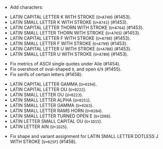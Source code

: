  * Add characters:
  - LATIN CAPITAL LETTER K WITH STROKE (`U+A740`) (#1453).
  - LATIN SMALL LETTER K WITH STROKE (`U+A741`) (#1453).
  - LATIN CAPITAL LETTER THORN WITH STROKE (`U+A764`) (#1453).
  - LATIN SMALL LETTER THORN WITH STROKE (`U+A765`) (#1453).
  - LATIN CAPITAL LETTER F WITH STROKE (`U+A798`) (#1453).
  - LATIN SMALL LETTER F WITH STROKE (`U+A799`) (#1453).
  - LATIN CAPITAL LETTER U WITH STROKE (`U+A7B8`) (#1453).
  - LATIN SMALL LETTER U WITH STROKE (`U+A7B9`) (#1453).
 * Fix metrics of ASCII single quotes under Aile (#1454).
 * Fix overshoot of oval-shaped `0`, and open `6`/`9` (#1455).
 * Fix serifs of certain letters (#1458):
  - LATIN CAPITAL LETTER GAMMA (`U+0194`).
  - LATIN CAPITAL LETTER OU (`U+0222`).
  - LATIN SMALL LETTER OU (`U+0223`).
  - LATIN SMALL LETTER ALPHA (`U+0251`).
  - LATIN SMALL LETTER GAMMA (`U+0263`).
  - LATIN SMALL LETTER RAMS HORN (`U+0264`).
  - LATIN SMALL LETTER TURNED OPEN E (`U+1D08`).
  - LATIN LETTER SMALL CAPITAL OU (`U+1D15`).
  - LATIN LETTER AIN (`U+1D25`).
 * Fix shape and variant assignment for LATIN SMALL LETTER DOTLESS J WITH STROKE (`U+025F`) (#1458).
